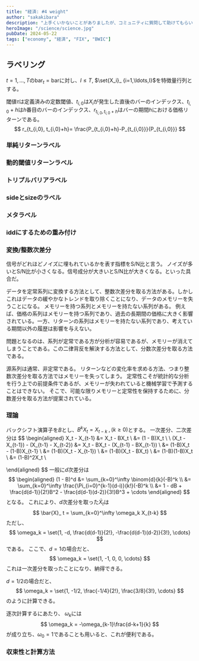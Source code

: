 ```yaml
---
title: "経済: #4 weight"
author: "sakakibara"
description: "上手くいかないことがありましたが、コミュニティに質問して助けてもらいました！"
heroImage: "/science/science.jpg"
pubDate: 2024-05-22
tags: ["economy", "経済", "FIX", "BWIC"]
---
```


## ラベリング
$t=1,\ldots, T$の$\mathrm{bar}_ t=\mathrm{bar}$に対し、$I\le T$, $\set{X_i}_ {i=1,\ldots,I}$を特徴量行列とする。

閾値$\tau$は定義済みの定数閾値、$t_{i,0}$は$X_i$が発生した直後のバーのインデックス、$t_{i,0}+h$は$h$番目のバーのインデックス、$r_{t_{i,0}, t_{i,0}+h}$はバーの期間$h$における価格リターンである。
$$
r_{t_{i,0}, t_{i,0}+h}= \frac{P_{t_{i,0}+h}-P_{t_{i,0}}}{P_{t_{i,0}}}
$$
### 単純リターンラベル
### 動的閾値リターンラベル
### トリプルバリアラベル
### sideとsizeのラベル
### メタラベル

### iddにするための重み付け
### 変換/整数次差分
信号がどれほどノイズに埋もれているかを表す指標をS/N比と言う。
ノイズが多いとS/N比が小さくなる。信号成分が大きいとS/N比が大きくなる。といった具合だ。

データを定常系列に変換する方法として、整数次差分を取る方法がある。しかしこれはデータの緩やかなトレンドを取り除くことになり、データのメモリーを失うことになる。
メモリーを持つ系列とメモリーを持たない系列がある。
例えば、価格の系列はメモリーを持つ系列であり、過去の長期間の価格に大きく影響されている。一方、リターンの系列はメモリーを持たない系列であり、考えている期間以外の履歴は影響を与えない。

問題となるのは、系列が定常である方が分析が容易であるが、メモリーが消えてしまうことである。この二律背反を解決する方法として、分数次差分を取る方法である。

源系列は通常、非定常である。
リターンなどの変化率を求める方法、つまり整数次差分を取る方法ではメモリーを失ってしまう。
定常性こそが統計的な分析を行う上での前提条件であるが、メモリーが失われていると機械学習で予測することはできない。
そこで、可能な限りメモリーと定常性を保持するために、分数差分を取る方法が提案されている。

### 理論
バックシフト演算子を$B$とし、$B^kX_t=X_{t-k}\ ,(k\ge 0)$とする。
一次差分、二次差分は
$$
\begin{aligned}
X_t - X_{t-1} &= X_t - BX_t \\
              &= (1 - B)X_t \\
\\
(X_t - X_{t-1}) - (X_{t-1} - X_{t-2}) &= X_t - BX_t - (X_{t-1} - BX_{t-1}) \\
&= (1-B)X_t - (1-B)X_{t-1} \\
&= (1-B)(X_t - X_{t-1}) \\
&= (1-B)(X_t - BX_t) \\
&= (1-B)(1-B)X_t \\
&= (1-B)^2X_t \\

\end{aligned}
$$
一般に$d$次差分は
$$
\begin{aligned}
(1 - B)^d &= \sum_{k=0}^\infty \binom{d}{k}(-B)^k \\
&= \sum_{k=0}^\infty \frac{\Pi_{i=0}^{k-1}(d-i)}{k!}(-B)^k \\
&= 1 - dB + \frac{d(d-1)}{2!}B^2 - \frac{d(d-1)(d-2)}{3!}B^3 + \cdots
\end{aligned}
$$
となる。
これにより、$d$次差分を取った$\bar{X}_ t$は
$$
\bar{X}_ t = \sum_{k=0}^\infty \omega_k X_{t-k}
$$
ただし、
$$
\omega_k = \set{1, -d, \frac{d(d-1)}{2!}, -\frac{d(d-1)(d-2)}{3!}, \cdots}
$$
である。
ここで、$d=1$の場合だと、
$$
\omega_k = \set{1, -1, 0, 0, \cdots}
$$
これは一次差分を取ったことになり、納得できる。

$d=1/2$の場合だと、
$$
\omega_k = \set{1, -1/2, \frac{-1/4}{2!}, \frac{3/8}{3!}, \cdots}
$$
のように計算できる。

逐次計算するにあたり、
$\omega_k$には
$$
\omega_k = -\omega_{k-1}\frac{d-k+1}{k}
$$
が成り立ち、$\omega_0=1$であることも用いると、これが便利である。

### 収束性と計算方法
